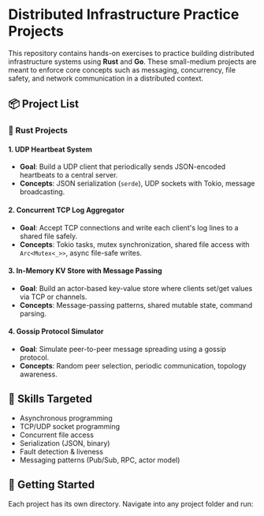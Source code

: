 # Distributed Infrastructure Practice Projects

This repository contains hands-on exercises to practice building distributed infrastructure systems using **Rust** and **Go**. These small-medium projects are meant to enforce core concepts such as messaging, concurrency, file safety, and network communication in a distributed context.

## 📦 Project List

### 🦀 Rust Projects

#### 1. UDP Heartbeat System
- **Goal**: Build a UDP client that periodically sends JSON-encoded heartbeats to a central server.
- **Concepts**: JSON serialization (`serde`), UDP sockets with Tokio, message broadcasting.

#### 2. Concurrent TCP Log Aggregator
- **Goal**: Accept TCP connections and write each client's log lines to a shared file safely.
- **Concepts**: Tokio tasks, mutex synchronization, shared file access with `Arc<Mutex<_>>`, async file-safe writes.

#### 3. In-Memory KV Store with Message Passing
- **Goal**: Build an actor-based key-value store where clients set/get values via TCP or channels.
- **Concepts**: Message-passing patterns, shared mutable state, command parsing.


#### 4. Gossip Protocol Simulator
- **Goal**: Simulate peer-to-peer message spreading using a gossip protocol.
- **Concepts**: Random peer selection, periodic communication, topology awareness.


## 🧠 Skills Targeted

- Asynchronous programming
- TCP/UDP socket programming
- Concurrent file access
- Serialization (JSON, binary)
- Fault detection & liveness
- Messaging patterns (Pub/Sub, RPC, actor model)


## 🚀 Getting Started

Each project has its own directory. Navigate into any project folder and run:

